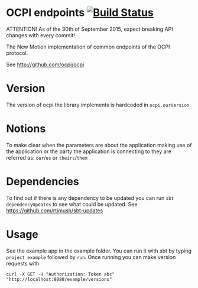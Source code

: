 # OCPI endpoints [![Build Status](https://travis-ci.org/thenewmotion/ocpi-endpoints.png?branch=master)](https://travis-ci.org/thenewmotion/ocpi-endpoints)

ATTENTION! As of the 30th of September 2015, expect breaking API changes with every commit!


The New Motion implementation of common endpoints of the OCPI protocol.

See http://github.com/ocpi/ocpi

# Version
The version of ocpi the library implements is hardcoded in `ocpi.ourVersion`

# Notions
To make clear when the parameters are about the application making use of the application or the party the application is
connecting to they are referred as: `our`/`us` or `theirs`/`them`

# Dependencies
To find out if there is any dependency to be updated you can run `sbt dependencyUpdates` to see what could be updated.
See https://github.com/rtimush/sbt-updates

# Usage

See the example app in the example folder.  You can run it with sbt by typing `project example` followed by `run`. 
Once running you can make version requests with

```
curl -X GET -H "Authorization: Token abc" "http://localhost:8080/example/versions"
```
